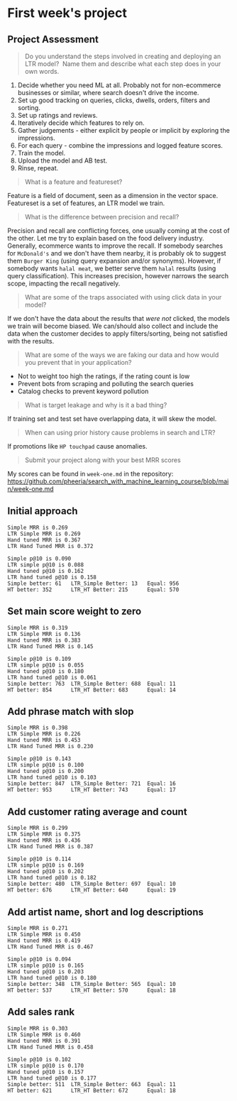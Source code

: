 # First week's project

## Project Assessment
> Do you understand the steps involved in creating and deploying an LTR model?  Name them and describe what each step does in your own words.

1. Decide whether you need ML at all. Probably not for non-ecommerce businesses or similar, where search doesn't drive the income.
2. Set up good tracking on queries, clicks, dwells, orders, filters and sorting.
3. Set up ratings and reviews.
4. Iteratively decide which features to rely on.
5. Gather judgements - either explicit by people or implicit by exploring the impressions.
6. For each query - combine the impressions and logged feature scores.
7. Train the model.
8. Upload the model and AB test.
9. Rinse, repeat.

> What is a feature and featureset?

Feature is a field of document, seen as a dimension in the vector space.
Featureset is a set of features, an LTR model we train.

> What is the difference between precision and recall?

Precision and recall are conflicting forces, one usually coming at the cost of the other. Let me try to explain based on the food delivery industry.
Generally, ecommerce wants to improve the recall. If somebody searches for `McDonald's` and we don't have them nearby, it is probably ok to suggest them `Burger King` (using query expansion and/or synonyms). However, if somebody wants `halal meat`, we better serve them `halal` results (using query classification). This increases precision, however narrows the search scope, impacting the recall negatively.

> What are some of the traps associated with using click data in your model?

If we don't have the data about the results that *were not* clicked, the models we train will become biased. We can/should also collect and include the data when the customer decides to apply filters/sorting, being not satisfied with the results. 

> What are some of the ways we are faking our data and how would you prevent that in your application?

- Not to weight too high the ratings, if the rating count is low
- Prevent bots from scraping and polluting the search queries
- Catalog checks to prevent keyword pollution

> What is target leakage and why is it a bad thing?

If training set and test set have overlapping data, it will skew the model.

> When can using prior history cause problems in search and LTR?

If promotions like `HP touchpad` cause anomalies.

> Submit your project along with your best MRR scores

My scores can be found in `week-one.md` in the repository: https://github.com/pheeria/search_with_machine_learning_course/blob/main/week-one.md 

## Initial approach

```
Simple MRR is 0.269
LTR Simple MRR is 0.269
Hand tuned MRR is 0.367
LTR Hand Tuned MRR is 0.372

Simple p@10 is 0.090
LTR simple p@10 is 0.088
Hand tuned p@10 is 0.162
LTR hand tuned p@10 is 0.158
Simple better: 61   LTR_Simple Better: 13   Equal: 956
HT better: 352      LTR_HT Better: 215      Equal: 570
```

## Set main score weight to zero

```
Simple MRR is 0.319
LTR Simple MRR is 0.136
Hand tuned MRR is 0.383
LTR Hand Tuned MRR is 0.145

Simple p@10 is 0.109
LTR simple p@10 is 0.055
Hand tuned p@10 is 0.180
LTR hand tuned p@10 is 0.061
Simple better: 763  LTR_Simple Better: 688  Equal: 11
HT better: 854      LTR_HT Better: 683      Equal: 14
```

## Add phrase match with slop

```
Simple MRR is 0.398
LTR Simple MRR is 0.226
Hand tuned MRR is 0.453
LTR Hand Tuned MRR is 0.230

Simple p@10 is 0.143
LTR simple p@10 is 0.100
Hand tuned p@10 is 0.200
LTR hand tuned p@10 is 0.103
Simple better: 847  LTR_Simple Better: 721  Equal: 16
HT better: 953      LTR_HT Better: 743      Equal: 17
```

## Add customer rating average and count
```
Simple MRR is 0.299
LTR Simple MRR is 0.375
Hand tuned MRR is 0.436
LTR Hand Tuned MRR is 0.387

Simple p@10 is 0.114
LTR simple p@10 is 0.169
Hand tuned p@10 is 0.202
LTR hand tuned p@10 is 0.182
Simple better: 480  LTR_Simple Better: 697  Equal: 10
HT better: 676      LTR_HT Better: 640      Equal: 19
```

## Add artist name, short and log descriptions

```
Simple MRR is 0.271
LTR Simple MRR is 0.450
Hand tuned MRR is 0.419
LTR Hand Tuned MRR is 0.467

Simple p@10 is 0.094
LTR simple p@10 is 0.165
Hand tuned p@10 is 0.203
LTR hand tuned p@10 is 0.180
Simple better: 348  LTR_Simple Better: 565  Equal: 10
HT better: 537      LTR_HT Better: 570      Equal: 18
```

## Add sales rank

```
Simple MRR is 0.303
LTR Simple MRR is 0.460
Hand tuned MRR is 0.391
LTR Hand Tuned MRR is 0.458

Simple p@10 is 0.102
LTR simple p@10 is 0.170
Hand tuned p@10 is 0.157
LTR hand tuned p@10 is 0.177
Simple better: 511  LTR_Simple Better: 663  Equal: 11
HT better: 621      LTR_HT Better: 672      Equal: 18
```